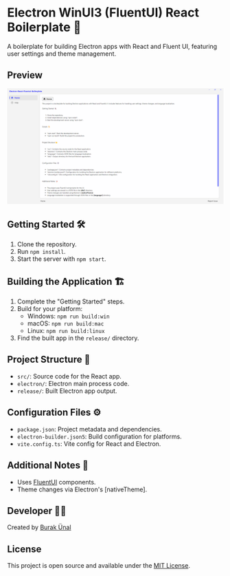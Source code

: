 # Electron WinUI3 (FluentUI) React Boilerplate 🚀

A boilerplate for building Electron apps with React and Fluent UI, featuring user settings and theme management.

## Preview

![Preview](screenshot.png)

## Getting Started 🛠️

1. Clone the repository.
2. Run `npm install`.
3. Start the server with `npm start`.

## Building the Application 🏗️

1. Complete the "Getting Started" steps.
2. Build for your platform:
   - Windows: `npm run build:win`
   - macOS: `npm run build:mac`
   - Linux: `npm run build:linux`
3. Find the built app in the `release/` directory.

## Project Structure 📂

- `src/`: Source code for the React app.
- `electron/`: Electron main process code.
- `release/`: Built Electron app output.

## Configuration Files ⚙️

- `package.json`: Project metadata and dependencies.
- `electron-builder.json5`: Build configuration for platforms.
- `vite.config.ts`: Vite config for React and Electron.

## Additional Notes 📝

- Uses [FluentUI](https://react.fluentui.dev) components.
- Theme changes via Electron's [nativeTheme].

## Developer 👨‍💻

Created by [Burak Ünal](https://burakunal28.vercel.app/)

## License

This project is open source and available under the [MIT License](LICENSE).
